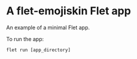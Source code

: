 # A flet-emojiskin Flet app

An example of a minimal Flet app.

To run the app:

```
flet run [app_directory]
```